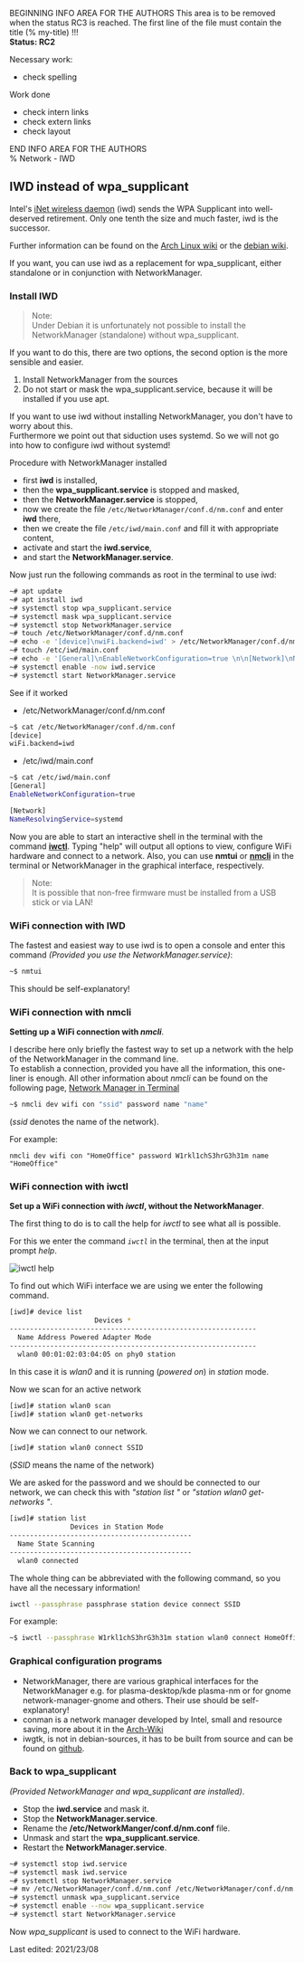 BEGINNING   INFO AREA FOR THE AUTHORS
This area is to be removed when the status RC3 is reached. The first line of the file must contain the title (% my-title) !!!  
**Status: RC2**

Necessary work:

+ check spelling  

Work done

+ check intern links  
+ check extern links  
+ check layout  

END   INFO AREA FOR THE AUTHORS  
% Network - IWD

## IWD instead of wpa_supplicant

Intel's [iNet wireless daemon](https://iwd.wiki.kernel.org/) (iwd) sends the WPA Supplicant into well-deserved retirement. Only one tenth the size and much faster, iwd is the successor. 

Further information can be found on the [Arch Linux wiki](https://wiki.archlinux.org/index.php/Iwd) or the [debian wiki](https://wiki.debian.org/NetworkManager/iwd). 

If you want, you can use iwd as a replacement for wpa_supplicant, either standalone or in conjunction with NetworkManager. 

### Install IWD

> Note:  
> Under Debian it is unfortunately not possible to install the NetworkManager (standalone) without wpa_supplicant.
 
If you want to do this, there are two options, the second option is the more sensible and easier.

1. Install NetworkManager from the sources
2. Do not start or mask the wpa_supplicant.service, because it will be installed if you use apt.

If you want to use iwd without installing NetworkManager, you don't have to worry about this.  
Furthermore we point out that siduction uses systemd. So we will not go into how to configure iwd without systemd!

Procedure with NetworkManager installed

+ first **iwd** is installed, 
+ then the **wpa_supplicant.service** is stopped and masked,
+ then the **NetworkManager.service** is stopped,
+ now we create the file `/etc/NetworkManager/conf.d/nm.conf` and enter **iwd** there, 
+ then we create the file `/etc/iwd/main.conf` and fill it with appropriate content, 
+ activate and start the **iwd.service**, 
+ and start the **NetworkManager.service**.

Now just run the following commands as root in the terminal to use iwd:

~~~sh
~# apt update
~# apt install iwd
~# systemctl stop wpa_supplicant.service
~# systemctl mask wpa_supplicant.service
~# systemctl stop NetworkManager.service
~# touch /etc/NetworkManager/conf.d/nm.conf
~# echo -e '[device]\nwiFi.backend=iwd' > /etc/NetworkManager/conf.d/nm.conf
~# touch /etc/iwd/main.conf
~# echo -e '[General]\nEnableNetworkConfiguration=true \n\n[Network]\nNameResolvingService=systemd' > /etc/iwd/main.conf
~# systemctl enable -now iwd.service
~# systemctl start NetworkManager.service
~~~

See if it worked

+ /etc/NetworkManager/conf.d/nm.conf

~~~sh
~$ cat /etc/NetworkManager/conf.d/nm.conf
[device]
wiFi.backend=iwd
~~~

+ /etc/iwd/main.conf

~~~sh
~$ cat /etc/iwd/main.conf
[General]
EnableNetworkConfiguration=true

[Network]
NameResolvingService=systemd
~~~

Now you are able to start an interactive shell in the terminal with the command [**iwctl**](0502-inet-iwd_en.md#wifi-connection-with-iwctl). Typing "help" will output all options to view, configure WiFi hardware and connect to a network. Also, you can use **nmtui** or [**nmcli**](0502-inet-iwd_en.md#wifi-connection-with-nmcli) in the terminal or NetworkManager in the graphical interface, respectively.

> Note:  
> It is possible that non-free firmware must be installed from a USB stick or via LAN!

### WiFi connection with IWD

The fastest and easiest way to use iwd is to open a console and enter this command *(Provided you use the NetworkManager.service)*:

~~~sh
~$ nmtui
~~~

This should be self-explanatory!

### WiFi connection with nmcli

**Setting up a WiFi connection with *nmcli***.

I describe here only briefly the fastest way to set up a network with the help of the NetworkManager in the command line.  
To establish a connection, provided you have all the information, this one-liner is enough. All other information about *nmcli* can be found on the following page, [Network Manager in Terminal](0501-inet-nm-cli_en.md#network-manager-command-line-tool)

~~~sh
~$ nmcli dev wifi con "ssid" password name "name"
~~~

(*ssid* denotes the name of the network).

For example:

~~~
nmcli dev wifi con "HomeOffice" password W1rkl1chS3hrG3h31m name "HomeOffice"
~~~

### WiFi connection with iwctl

**Set up a WiFi connection with *iwctl*, without the NetworkManager**.

The first thing to do is to call the help for *iwctl* to see what all is possible.

For this we enter the command *`iwctl`* in the terminal, then at the input prompt *help*.

 ![iwctl help](./images/iwd/iwctl-help.png)

To find out which WiFi interface we are using we enter the following command.

~~~sh
[iwd]# device list
                     Devices *
-------------------------------------------------------------
  Name Address Powered Adapter Mode
-------------------------------------------------------------
  wlan0 00:01:02:03:04:05 on phy0 station
~~~

In this case it is *wlan0* and it is running (*powered on*) in *station* mode.

Now we scan for an active network

~~~sh
[iwd]# station wlan0 scan
[iwd]# station wlan0 get-networks
~~~

Now we can connect to our network.

~~~sh
[iwd]# station wlan0 connect SSID
~~~

(*SSID* means the name of the network)

We are asked for the password and we should be connected to our network, we can check this with *"station list "* or *"station wlan0 get-networks "*.

~~~sh
[iwd]# station list
               Devices in Station Mode
---------------------------------------------
  Name State Scanning
---------------------------------------------
  wlan0 connected
~~~

The whole thing can be abbreviated with the following command, so you have all the necessary information!

~~~sh
iwctl --passphrase passphrase station device connect SSID
~~~

For example:

~~~sh
~$ iwctl --passphrase W1rkl1chS3hrG3h31m station wlan0 connect HomeOffice

~~~

### Graphical configuration programs

+ NetworkManager, there are various graphical interfaces for the NetworkManager e.g. for plasma-desktop/kde plasma-nm or for gnome network-manager-gnome and others. Their use should be self-explanatory!  
+ conman is a network manager developed by Intel, small and resource saving, more about it in the [Arch-Wiki](https://wiki.archlinux.org/index.php/ConnMan)  
+ iwgtk, is not in debian-sources, it has to be built from source and can be found on [github](https://github.com/J-Lentz/iwgtk).

### Back to wpa_supplicant

*(Provided NetworkManager and wpa_supplicant are installed)*.

+ Stop the **iwd.service** and mask it.
+ Stop the **NetworkManager.service**.
+ Rename the **/etc/NetworkManger/conf.d/nm.conf** file.
+ Unmask and start the **wpa_supplicant.service**.
+ Restart the **NetworkManager.service**.

~~~sh
~# systemctl stop iwd.service
~# systemctl mask iwd.service
~# systemctl stop NetworkManager.service
~# mv /etc/NetworkManager/conf.d/nm.conf /etc/NetworkManager/conf.d/nm.conf~
~# systemctl unmask wpa_supplicant.service
~# systemctl enable --now wpa_supplicant.service
~# systemctl start NetworkManager.service
~~~

Now *wpa_supplicant* is used to connect to the WiFi hardware.

<div id="rev">Last edited: 2021/23/08</div>
